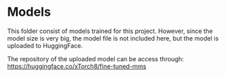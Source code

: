 # Models

This folder consist of models trained for this project. However, since the model size is very big, the model file is not included here, but the model is uploaded to HuggingFace.

The repository of the uploaded model can be access through:
https://huggingface.co/xTorch8/fine-tuned-mms